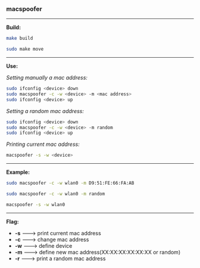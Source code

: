 ### macspoofer

****

**Build:**

```bash
make build
```

```bash
sudo make move
```

****

**Use:**

*Setting manually a mac address:*

```bash
sudo ifconfig <device> down
sudo macspoofer -c -w <device> -m <mac address>
sudo ifconfig <device> up
```

*Setting a random mac address:*

```bash
sudo ifconfig <device> down
sudo macspoofer -c -w <device> -m random
sudo ifconfig <device> up
```

*Printing current mac address:*

```bash
macspoofer -s -w <device>
```

****

**Example:**

```bash
sudo macspoofer -c -w wlan0 -m D9:51:FE:66:FA:AB
```

```bash
sudo macspoofer -c -w wlan0 -m random
```

```bash
macspoofer -s -w wlan0	
```

****

**Flag:**

- **-s** ---> print current mac address
- **-c** ---> change mac address
- **-w** ---> define device
- **-m** ---> define new mac address(XX:XX:XX:XX:XX:XX or random)
- **-r** ---> print a random mac address